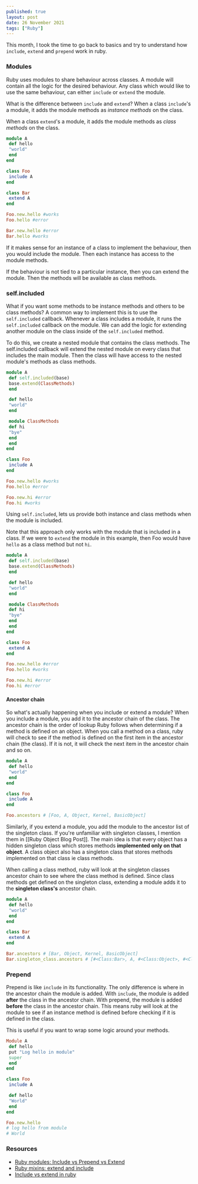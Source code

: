 ```yaml
---
published: true
layout: post
date: 26 November 2021
tags: ["Ruby"]
---
```


This month, I took the time to go back to basics and try to understand how `include`, `extend` and `prepend` work in ruby.

### Modules

Ruby uses modules to share behaviour across classes. A module will contain all the logic for the desired behaviour. Any class which would like to use the same behaviour, can either `include` or `extend` the module.

What is the difference between `include` and `extend`? When a class `include`'s a module, it adds the module methods as _instance methods_ on the class.

When a class `extend`'s a module, it adds the module methods as _class methods_ on the class.

```ruby
module A
 def hello
 "world"
 end
end

class Foo
 include A
end

class Bar
 extend A
end

Foo.new.hello #works
Foo.hello #error

Bar.new.hello #error
Bar.hello #works
```

If it makes sense for an instance of a class to implement the behaviour, then you would include the module. Then each instance has access to the module methods.

If the behaviour is not tied to a particular instance, then you can extend the module. Then the methods will be available as class methods.

### self.included

What if you want some methods to be instance methods and others to be class methods? A common way to implement this is to use the `self.included` callback. Whenever a class includes a module, it runs the `self.included` callback on the module. We can add the logic for extending another module on the class inside of the `self.included` method.

To do this, we create a nested module that contains the class methods. The self.included callback will extend the nested module on every class that includes the main module. Then the class will have access to the nested module's methods as class methods.

```ruby
module A
 def self.included(base)
 base.extend(ClassMethods)
 end

 def hello
 "world"
 end

 module ClassMethods
 def hi
 "bye"
 end
 end
end

class Foo
 include A
end

Foo.new.hello #works
Foo.hello #error

Foo.new.hi #error
Foo.hi #works
```

Using `self.included`, lets us provide both instance and class methods when the module is included.

Note that this approach only works with the module that is included in a class. If we were to `extend` the module in this example, then Foo would have `hello` as a class method but not `hi`.

```ruby
module A
 def self.included(base)
 base.extend(ClassMethods)
 end

 def hello
 "world"
 end

 module ClassMethods
 def hi
 "bye"
 end
 end
end

class Foo
 extend A
end

Foo.new.hello #error
Foo.hello #works

Foo.new.hi #error
Foo.hi #error
```

#### Ancestor chain

So what's actually happening when you include or extend a module?
When you include a module, you add it to the ancestor chain of the class.
The ancestor chain is the order of lookup Ruby follows when determining if a method is defined on an object. When you call a method on a class, ruby will check to see if the method is defined on the first item in the ancestor chain (the class). If it is not, it will check the next item in the ancestor chain and so on.

```ruby
module A
 def hello
 "world"
 end
end

class Foo
 include A
end

Foo.ancestors # [Foo, A, Object, Kernel, BasicObject]
```

Similarly, if you extend a module, you add the module to the ancestor list of the singleton class. If you're unfamiliar with singleton classes, I mention them in [[Ruby Object Blog Post]]. The main idea is that every object has a hidden singleton class which stores methods **implemented only on that object**. A class object also has a singleton class that stores methods implemented on that class ie class methods.

When calling a class method, ruby will look at the singleton classes ancestor chain to see where the class method is defined. Since class methods get defined on the singleton class, extending a module adds it to the **singleton class's** ancestor chain.

```ruby
module A
 def hello
 "world"
 end
end

class Bar
 extend A
end

Bar.ancestors # [Bar, Object, Kernel, BasicObject]
Bar.singleton_class.ancestors # [#<Class:Bar>, A, #<Class:Object>, #<Class:BasicObject>, Class, Module, Object, Kernel, BasicObject]
```

### Prepend

Prepend is like `include` in its functionality. The only difference is where in the ancestor chain the module is added. With `include`, the module is added **after** the class in the ancestor chain. With prepend, the module is added **before** the class in the ancestor chain. This means ruby will look at the module to see if an instance method is defined before checking if it is defined in the class.

This is useful if you want to wrap some logic around your methods.

```ruby
Module A
 def hello
 put "Log hello in module"
 super
 end
end

class Foo
 include A

 def hello
 "World"
 end
end

Foo.new.hello
# log hello from module
# World
```

### Resources

- [Ruby modules: Include vs Prepend vs Extend](https://medium.com/@leo_hetsch/ruby-modules-include-vs-prepend-vs-extend-f09837a5b073)
- [Ruby mixins: extend and include](https://stackoverflow.com/questions/17552915/ruby-mixins-extend-and-include)
- [Include vs extend in ruby](http://www.railstips.org/blog/archives/2009/05/15/include-vs-extend-in-ruby/)

